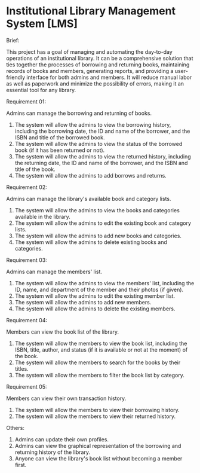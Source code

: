 # Institutional Library Management System [LMS]

Brief:

This project has a goal of managing and automating the day-to-day operations of an institutional library. It can be a comprehensive solution that ties together the processes of borrowing and returning books, maintaining records of books and members, generating reports, and providing a user-friendly interface for both admins and members. It will reduce manual labor as well as paperwork and minimize the possibility of errors, making it an essential tool for any library.

Requirement 01:

Admins can manage the borrowing and returning of books.

1. The system will allow the admins to view the borrowing history, including the borrowing date, the ID and name of the borrower, and the ISBN and title of the borrowed book.
2. The system will allow the admins to view the status of the borrowed book (if it has been returned or not).
3. The system will allow the admins to view the returned history, including the returning date, the ID and name of the borrower, and the ISBN and title of the book.
4. The system will allow the admins to add borrows and returns.

Requirement 02:

Admins can manage the library's available book and category lists.

1. The system will allow the admins to view the books and categories available in the library.
2. The system will allow the admins to edit the existing book and category lists.
3. The system will allow the admins to add new books and categories.
4. The system will allow the admins to delete existing books and categories.

Requirement 03:

Admins can manage the members' list.

1. The system will allow the admins to view the members' list, including the ID, name, and department of the member and their photos (if given).
2. The system will allow the admins to edit the existing member list.
3. The system will allow the admins to add new members.
4. The system will allow the admins to delete the existing members.

Requirement 04:

Members can view the book list of the library.

1. The system will allow the members to view the book list, including the ISBN, title, author, and status (if it is available or not at the moment) of the book.
2. The system will allow the members to search for the books by their titles.
3. The system will allow the members to filter the book list by category.

Requirement 05:

Members can view their own transaction history.

1. The system will allow the members to view their borrowing history.
2. The system will allow the members to view their returned history.

Others:

1. Admins can update their own profiles.
2. Admins can view the graphical representation of the borrowing and returning history of the library.
3. Anyone can view the library's book list without becoming a member first.
